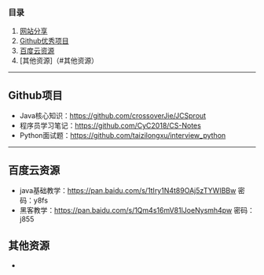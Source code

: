 ### 目录
  1. [网站分享](https://github.com/Zephyr006/sharing/blob/master/website.md)  
  2. [Github优秀项目](#Github项目)
  3. [百度云资源](#百度云资源)  
  4. [其他资源]（#其他资源）
------
## Github项目  
- Java核心知识：https://github.com/crossoverJie/JCSprout
- 程序员学习笔记：https://github.com/CyC2018/CS-Notes
- Python面试题：https://github.com/taizilongxu/interview_python
------
## 百度云资源  
- java基础教学：https://pan.baidu.com/s/1tIry1N4t89OAj5zTYWIBBw 密码：y8fs
- 黑客教学：https://pan.baidu.com/s/1Qm4s16mV81lJoeNysmh4pw 密码：j855
## 其他资源  
- 
